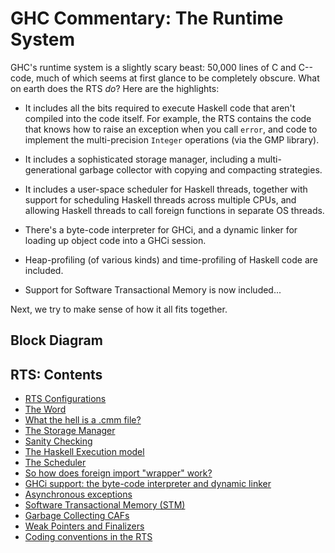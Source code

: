 # GHC Commentary: The Runtime System



GHC's runtime system is a slightly scary beast: 50,000 lines of C and C-- code, much of which seems at first glance to be completely obscure.  What on earth does the RTS *do*?  Here are the highlights:


- It includes all the bits required to execute Haskell code that aren't compiled into the code itself.
  For example, the RTS contains the code that knows how to raise an exception when you call `error`,
  and code to implement the multi-precision `Integer` operations (via the GMP library).

- It includes a sophisticated storage manager, including a multi-generational garbage collector with copying
  and compacting strategies.

- It includes a user-space scheduler for Haskell threads, together with support for scheduling Haskell threads
  across multiple CPUs, and allowing Haskell threads to call foreign functions in separate OS threads.

- There's a byte-code interpreter for GHCi, and a dynamic linker for loading up object code into a GHCi session.

- Heap-profiling (of various kinds) and time-profiling of Haskell code are included.

- Support for Software Transactional Memory is now included...


Next, we try to make sense of how it all fits together.


## Block Diagram



[](/trac/ghc/attachment/wiki/Commentary/Rts/rts-overview.png)


## RTS: Contents


- [RTS Configurations](commentary/rts/config)
- [The Word](commentary/rts/word)
- [What the hell is a .cmm file?](commentary/rts/cmm)
- [The Storage Manager](commentary/rts/storage)
- [Sanity Checking](commentary/rts/sanity)
- [The Haskell Execution model](commentary/rts/haskell-execution)
- [The Scheduler](commentary/rts/scheduler)
- [So how does foreign import "wrapper" work?](commentary/rts/ffi)
- [GHCi support: the byte-code interpreter and dynamic linker](commentary/rts/interpreter)
- [Asynchronous exceptions](commentary/rts/async-exceptions)
- [Software Transactional Memory (STM)](commentary/rts/stm)
- [Garbage Collecting CAFs](commentary/rts/ca-fs)
- [Weak Pointers and Finalizers](commentary/rts/weak)
- [Coding conventions in the RTS](commentary/rts/conventions)
